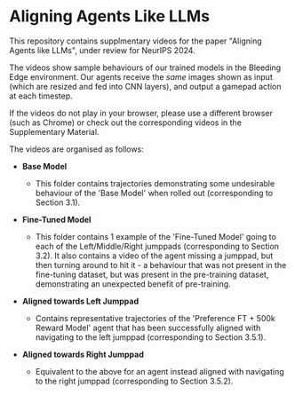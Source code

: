 # Aligning Agents Like LLMs
This repository contains supplmentary videos for the paper "Aligning Agents like LLMs", under review for NeurIPS 2024.

The videos show sample behaviours of our trained models in the Bleeding Edge environment. Our agents receive the *same* images shown as input (which are resized and fed into CNN layers), and output a gamepad action at each timestep.

If the videos do not play in your browser, please use a different browser (such as Chrome) or check out the corresponding videos in the Supplementary Material.

The videos are organised as follows:

- **Base Model**
  
  - This folder contains trajectories demonstrating some undesirable behaviour of the 'Base Model' when rolled out (corresponding to Section 3.1).

- **Fine-Tuned Model**
  - This folder contains 1 example of the 'Fine-Tuned Model' going to each of the Left/Middle/Right jumppads (corresponding to Section 3.2). It also contains a video of the agent missing a jumppad, but then turning around to hit it - a behaviour that was not present in the fine-tuning dataset, but was present in the pre-training dataset, demonstrating an unexpected benefit of pre-training.

- **Aligned towards Left Jumppad**

  - Contains representative trajectories of the 'Preference FT + 500k Reward Model' agent that has been successfully aligned with navigating to the left jumppad (corresponding to Section 3.5.1).

- **Aligned towards Right Jumppad**

  - Equivalent to the above for an agent instead aligned with navigating to the right jumppad (corresponding to Section 3.5.2).



